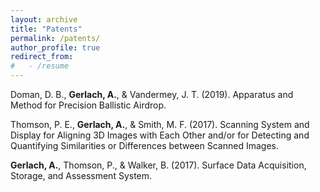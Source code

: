 ```yaml
---
layout: archive
title: "Patents"
permalink: /patents/
author_profile: true
redirect_from:
#   - /resume
---
```


Doman, D. B., **Gerlach, A.**, & Vandermey, J. T. (2019). Apparatus and Method for Precision Ballistic Airdrop.

Thomson, P. E., **Gerlach, A.**, & Smith, M. F. (2017). Scanning System and Display for Aligning 3D Images with Each Other and/or for Detecting
and Quantifying Similarities or Differences between Scanned Images.

**Gerlach, A.**, Thomson, P., & Walker, B. (2017). Surface Data Acquisition, Storage, and Assessment System.